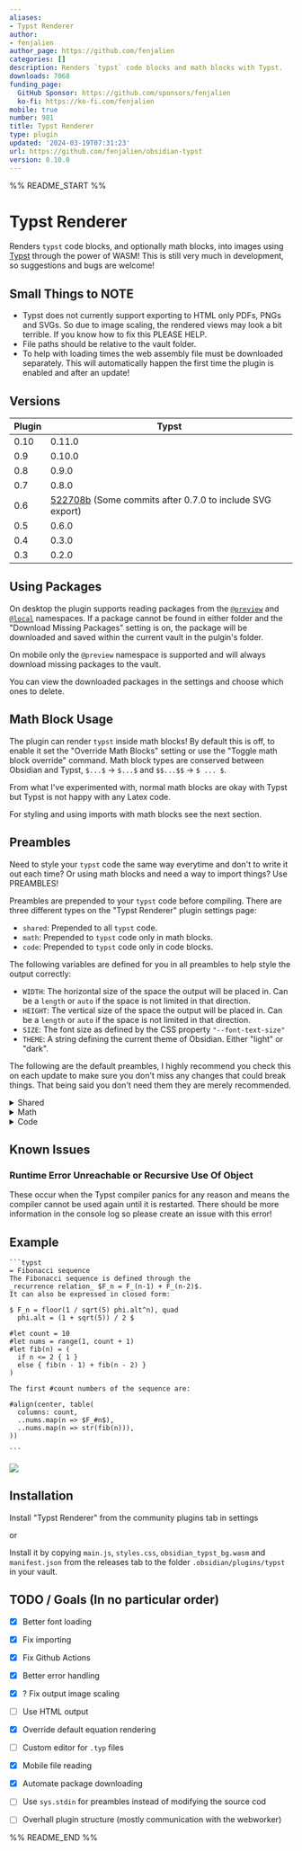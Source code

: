 ```yaml
---
aliases:
- Typst Renderer
author:
- fenjalien
author_page: https://github.com/fenjalien
categories: []
description: Renders `typst` code blocks and math blocks with Typst.
downloads: 7068
funding_page:
  GitHub Sponsor: https://github.com/sponsors/fenjalien
  ko-fi: https://ko-fi.com/fenjalien
mobile: true
number: 981
title: Typst Renderer
type: plugin
updated: '2024-03-19T07:31:23'
url: https://github.com/fenjalien/obsidian-typst
version: 0.10.0
---
```


%% README_START %%

# Typst Renderer

Renders `typst` code blocks, and optionally math blocks, into images using [Typst](https://github.com/typst/typst) through the power of WASM! This is still very much in development, so suggestions and bugs are welcome!

## Small Things to NOTE
- Typst does not currently support exporting to HTML only PDFs, PNGs and SVGs. So due to image scaling, the rendered views may look a bit terrible. If you know how to fix this PLEASE HELP.
- File paths should be relative to the vault folder.
- To help with loading times the web assembly file must be downloaded separately. This will automatically happen the first time the plugin is enabled and after an update!

## Versions

| Plugin | Typst |
|-|-|
| 0.10 | 0.11.0 |
| 0.9 | 0.10.0 |
| 0.8 | 0.9.0 |
| 0.7 | 0.8.0 |
| 0.6 | [522708b](https://github.com/typst/typst/commit/522708b9df0b9b2f8265938aa1f0aeda8e6e6c1f) (Some commits after 0.7.0 to include SVG export) |
| 0.5 | 0.6.0 |
| 0.4 | 0.3.0 |
| 0.3 | 0.2.0 |

## Using Packages
On desktop the plugin supports reading packages from the [`@preview`](https://github.com/typst/packages#downloads) and [`@local`](https://github.com/typst/packages#local-packages) namespaces. If a package cannot be found in either folder and the "Download Missing Packages" setting is on, the package will be downloaded and saved within the current vault in the pulgin's folder. 

On mobile only the `@preview` namespace is supported and will always download missing packages to the vault.

You can view the downloaded packages in the settings and choose which ones to delete.

## Math Block Usage
The plugin can render `typst` inside math blocks! By default this is off, to enable it set the "Override Math Blocks" setting or use the "Toggle math block override" command. Math block types are conserved between Obsidian and Typst, `$...$` -> `$...$` and `$$...$$` -> `$ ... $`.

From what I've experimented with, normal math blocks are okay with Typst but Typst is not happy with any Latex code.

For styling and using imports with math blocks see the next section.

## Preambles

Need to style your `typst` code the same way everytime and don't to write it out each time? Or using math blocks and need a way to import things? Use PREAMBLES!

Preambles are prepended to your `typst` code before compiling. There are three different types on the "Typst Renderer" plugin settings page:
- `shared`: Prepended to all `typst` code.
- `math`: Prepended to `typst` code only in math blocks.
- `code`: Prepended to `typst` code only in code blocks.

The following variables are defined for you in all preambles to help style the output correctly:
- `WIDTH`: The horizontal size of the space the output will be placed in. Can be a `length` or `auto` if the space is not limited in that direction.
- `HEIGHT`: The vertical size of the space the output will be placed in. Can be a `length` or `auto` if the space is not limited in that direction.
- `SIZE`: The font size as defined by the CSS property `"--font-text-size"`
- `THEME`: A string defining the current theme of Obsidian. Either "light" or "dark".

The following are the default preambles, I highly recommend you check this on each update to make sure you don't miss any changes that could break things. That being said you don't need them they are merely recommended.
<details>
<summary>Shared</summary>

```
#set text(fill: white, size: SIZE)
#set page(width: WIDTH, height: HEIGHT)
```
</details>
<details>
<summary>Math</summary>

```
#set page(margin: 0pt)
#set align(horizon)
```
</details>
<details>
<summary>Code</summary>

```
#set page(margin: (y: 1em, x: 0pt))
```
</details>

## Known Issues
### Runtime Error Unreachable or Recursive Use Of Object
These occur when the Typst compiler panics for any reason and means the compiler cannot be used again until it is restarted. There should be more information in the console log so please create an issue with this error!

## Example

```
```typst
= Fibonacci sequence
The Fibonacci sequence is defined through the
_recurrence relation_ $F_n = F_(n-1) + F_(n-2)$.
It can also be expressed in closed form:

$ F_n = floor(1 / sqrt(5) phi.alt^n), quad
  phi.alt = (1 + sqrt(5)) / 2 $

#let count = 10
#let nums = range(1, count + 1)
#let fib(n) = (
  if n <= 2 { 1 }
  else { fib(n - 1) + fib(n - 2) }
)

The first #count numbers of the sequence are:

#align(center, table(
  columns: count,
  ..nums.map(n => $F_#n$),
  ..nums.map(n => str(fib(n))),
))

```​
```

<img src="https://raw.githubusercontent.com/fenjalien/obsidian-typst/HEAD/assets/example.png">

## Installation
Install "Typst Renderer" from the community plugins tab in settings

or 

Install it by copying `main.js`, `styles.css`, `obsidian_typst_bg.wasm` and `manifest.json` from the releases tab to the folder `.obsidian/plugins/typst` in your vault.

## TODO / Goals (In no particular order)
- [x] Better font loading
- [x] Fix importing
- [x] Fix Github Actions
- [x] Better error handling
- [x] ? Fix output image scaling
- [ ] Use HTML output
- [x] Override default equation rendering
- [ ] Custom editor for `.typ` files
- [x] Mobile file reading
- [x] Automate package downloading
- [ ] Use `sys.stdin` for preambles instead of modifying the source cod
- [ ] Overhall plugin structure (mostly communication with the webworker)


%% README_END %%